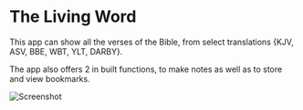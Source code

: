 # The Living Word

This app can show all the verses of the Bible, from select translations {KJV, ASV, BBE, WBT, YLT, DARBY}. 

The app also offers 2 in built functions, to make notes as well as to store and view bookmarks.

![Screenshot](https://raw.githubusercontent.com/Christo77793/The-Living-Word/master/Screenshots/Screenshot%20(1).png)
